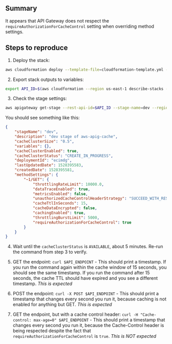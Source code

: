 ## Summary

It appears that API Gateway does not respect the `requireAuthorizationForCacheControl` setting when overriding method settings.

## Steps to reproduce

1. Deploy the stack:

```bash
aws cloudformation deploy --template-file=cloudformation-template.yml --stack-name=apig-cache-test --region=us-east-1 --capabilities=CAPABILITY_NAMED_IAM
```

2. Export stack outputs to variables:

```bash
export API_ID=$(aws cloudformation --region us-east-1 describe-stacks --stack-name apig-cache-test --query 'Stacks[0].Outputs[?OutputKey==`RestApiId`].OutputValue' --output text) API_ENDPOINT=$(aws cloudformation --region us-east-1 describe-stacks --stack-name apig-test --query 'Stacks[0].Outputs[?OutputKey==`ServiceEndpoint`].OutputValue' --output text)
```

3. Check the stage settings:

```bash
aws apigateway get-stage --rest-api-id=$API_ID --stage-name=dev --region=us-east-1
```

You should see something like this:

```json
{
    "stageName": "dev",
    "description": "dev stage of aws-apig-cache",
    "cacheClusterSize": "0.5",
    "variables": {},
    "cacheClusterEnabled": true,
    "cacheClusterStatus": "CREATE_IN_PROGRESS",
    "deploymentId": "ecimdg",
    "lastUpdatedDate": 1528395583,
    "createdDate": 1528395581,
    "methodSettings": {
        "~1/GET": {
            "throttlingRateLimit": 10000.0,
            "dataTraceEnabled": true,
            "metricsEnabled": false,
            "unauthorizedCacheControlHeaderStrategy": "SUCCEED_WITH_RESPONSE_HEADER",
            "cacheTtlInSeconds": 15,
            "cacheDataEncrypted": false,
            "cachingEnabled": true,
            "throttlingBurstLimit": 5000,
            "requireAuthorizationForCacheControl": true
        }
    }
}
```

4. Wait until the `cacheClusterStatus` is `AVAILABLE`, about 5 minutes. Re-run the command from step 3 to verify.

5. GET the endpoint: `curl $API_ENDPOINT` - This should print a timestamp. If you run the command again within the cache window of 15 seconds, you should see the same timestamp. If you run the command after 15 seconds, the cache TTL should have expired and you see a different timestamp. *This is expected*

6. POST the endpoint: `curl -X POST $API_ENDPOINT` - This should print a timestamp that changes every second you run it, because caching is not enabled for anything but GET. *This is expected*

7. GET the endpoint, but with a cache control header: `curl -H "Cache-control: max-age=0" $API_ENDPOINT` - This should print a timestamp that changes every second you run it, because the Cache-Control header is being respected despite the fact that `requireAuthorizationForCacheControl` is `true`. *This is NOT expected*
